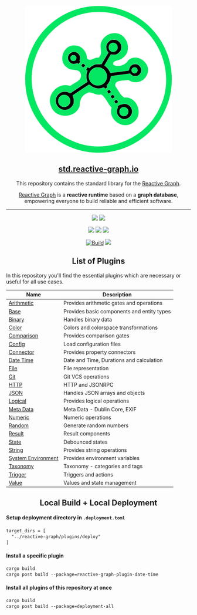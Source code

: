<div align="center">
  <a href="https://www,reactive-graph.io/"><img src="https://raw.githubusercontent.com/reactive-graph/design/main/public/logo/rendered/malachite/reactive-graph-400x400.png" alt="Reactive Graph"></a>
</div>

<h2 align="center">
    <a href="https://std.reactive-graph.io/">std.reactive-graph.io</a>
</h2>

<p align="center">
This repository contains the standard library for the <a href="https://github.com/reactive-graph/reactive-graph">Reactive Graph</a>.
</p>

<p align="center">
  <a href="https://github.com/reactive-graph/reactive-graph">Reactive Graph</a> is a <b>reactive runtime</b> based on a <b>graph database</b>, empowering everyone to build reliable and efficient software.
</p>

<hr>

<div align="center" style="text-align: center">

[<img src="https://img.shields.io/badge/book-master-yellow">](https://docs.reactive-graph.io/book/)
[<img src="https://img.shields.io/badge/api-master-yellow">](https://docs.reactive-graph.io/docs/)

[<img src="https://img.shields.io/badge/Language-Rust-brightgreen">](https://www.rust-lang.org/)
[<img src="https://img.shields.io/badge/Platforms-Linux%20%26%20Windows-brightgreen">]()
[<img src="https://img.shields.io/github/license/reactive-graph/plugins-core">](https://github.com/reactive-graph/plugins-core/blob/main/LICENSE)

[![Build](https://github.com/reactive-graph/plugins-core/actions/workflows/rust.yml/badge.svg)](https://github.com/reactive-graph/plugins-core/actions/workflows/rust.yml)
[<img src="https://img.shields.io/discord/698219248954376256?logo=discord">](https://discord.com/invite/acUW8k7)

</div>


<h2 align="center" style="text-align: center;">List of Plugins</h2>

In this repository you'll find the essential plugins which are necessary or useful for all use cases.

| Name                                                         | Description                                |
|--------------------------------------------------------------|--------------------------------------------|
| [Arithmetic](./plugins/arithmetic/README.md)                 | Provides arithmetic gates and operations   |
| [Base](./plugins/base/README.md)                             | Provides basic components and entity types |
| [Binary](./plugins/binary/README.md)                         | Handles binary data                        |
| [Color](./plugins/color/README.md)                           | Colors and colorspace transformations      |
| [Comparison](./plugins/comparison/README.md)                 | Provides comparison gates                  |
| [Config](./plugins/config/README.md)                         | Load configuration files                   |
| [Connector](./plugins/connector/README.md)                   | Provides property connectors               |
| [Date Time](./plugins/date-time/README.md)                   | Date and Time, Durations and calculation   |
| [File](./plugins/file/README.md)                             | File representation                        |
| [Git](./plugins/git/README.md)                               | Git VCS operations                         |
| [HTTP](./plugins/http/README.md)                             | HTTP and JSONRPC                           |
| [JSON](./plugins/json/README.md)                             | Handles JSON arrays and objects            |
| [Logical](./plugins/logical/README.md)                       | Provides logical operations                |
| [Meta Data](./plugins/metadata/README.md)                    | Meta Data - Dublin Core, EXIF              |
| [Numeric](./plugins/numeric/README.md)                       | Numeric operations                         |
| [Random](./plugins/random/README.md)                         | Generate random numbers                    |
| [Result](./plugins/result/README.md)                         | Result components                          |
| [State](./plugins/state/README.md)                           | Debounced states                           |
| [String](./plugins/string/README.md)                         | Provides string operations                 |
| [System Environment](./plugins/system-environment/README.md) | Provides environment variables             |
| [Taxonomy](./plugins/taxonomy/README.md)                     | Taxonomy - categories and tags             |
| [Trigger](./plugins/trigger/README.md)                       | Triggers and actions                       |
| [Value](./plugins/value/README.md)                           | Values and state management                |

<h2 align="center" style="text-align: center;">Local Build + Local Deployment</h2>

#### Setup deployment directory in `.deployment.toml`

```shell
target_dirs = [
  "../reactive-graph/plugins/deploy"
]
```

#### Install a specific plugin

```shell
cargo build
cargo post build --package=reactive-graph-plugin-date-time
```

#### Install all plugins of this repository at once

```shell
cargo build
cargo post build --package=deployment-all
```
